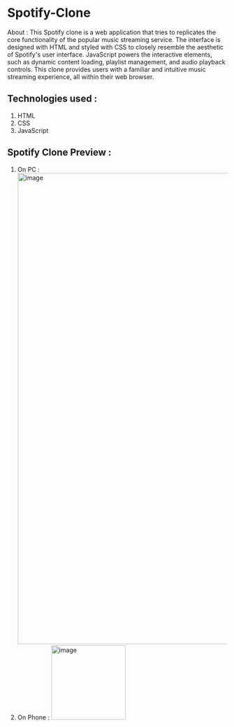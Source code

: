 # Spotify-Clone

About : This Spotify clone is a web application that tries to replicates the core functionality of the popular music streaming service. The interface is designed with HTML and styled with CSS to closely resemble the aesthetic of Spotify's user interface. JavaScript powers the interactive elements, such as dynamic content loading, playlist management, and audio playback controls. This clone provides users with a familiar and intuitive music streaming experience, all within their web browser.

<h2>Technologies used :</h2>

<ol>
  <li>HTML</li>
  <li>CSS</li>
  <li>JavaScript</li>
</ol>

<h2>Spotify Clone Preview : </h2>

<ol>
  <li>On PC : <img width="1078" alt="image" src="https://github.com/AmithBV0606/Spotify-Clone/assets/154083629/c0619653-75b2-4dd2-838c-004c3ec3a576"></li>
  <li>On Phone : <img width="170" alt="image" src="https://github.com/AmithBV0606/Spotify-Clone/assets/154083629/09b4e305-7dc5-44c8-bc65-0849d886e4f3"></li>
</ol>
